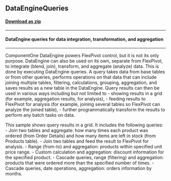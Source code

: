 ## DataEngineQueries
#### [Download as zip](https://minhaskamal.github.io/DownGit/#/home?url=https://github.com/GrapeCity/ComponentOne-WinForms-Samples/tree/master/NetFramework\FlexPivot\CS\DataEngineQueries)
____
#### DataEngine queries for data integration, transformation, and aggregation
____
ComponentOne DataEngine powers FlexPivot control, but it is not its only purpose. DataEngine can also be used on its own, separate from FlexPivot, to integrate (blend, join), transform, and aggregate (analyze) data. This is done by executing DataEngine queries. A query takes data from base tables or from other queries, performs operations on that data that can include joining multiple tables, filtering, calculations, grouping, aggregation, and saves results as a new table in the DataEngine. Query results can then be used in various ways including but not limited to - showing results in a grid (for example, aggregation results, for analysis), - feeding results to FlexPivot for analysis (for example, joining several tables so FlexPivot can analyze the joined table), - further programmatically transform the results to perform any batch tasks on data. 

This sample shows query results in a grid. It includes the following queries: - Join two tables and aggregate: how many times each product was ordered (from Order Details) and how many items are left in stock (from Products table). - Join two tables and feed the result to FlexPivot for analysis. - Range (from-to) and aggregation: products within specified unit price range. - Custom calculation and aggregation: discount information for the specified product. - Cascade queries, range (filtering) and aggregation: products that were ordered more than the specified number of times. - Cascade queries, date operations, aggregation: orders information by months. 










